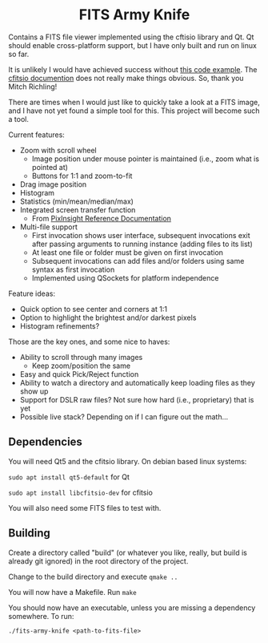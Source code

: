 <h1 align="center">
  FITS Army Knife
</h1>

Contains a FITS file viewer implemented using the cftisio library and Qt. Qt should enable cross-platform support, but I have only built and run on linux so far.

It is unlikely I would have achieved success without [this code example](https://github.com/richmit/ex-CFITSIO/blob/master/fits2tga.c). The
[cfitsio documention](https://heasarc.gsfc.nasa.gov/docs/software/fitsio/c/c_user/cfitsio.html) does not really make things obvious. So, thank you Mitch Richling!

There are times when I would just like to quickly take a look at a FITS image, and I have not yet found a simple tool for this. This project
will become such a tool.

Current features:

- Zoom with scroll wheel
  - Image position under mouse pointer is maintained (i.e., zoom what is pointed at)
  - Buttons for 1:1 and zoom-to-fit
- Drag image position
- Histogram
- Statistics (min/mean/median/max)
- Integrated screen transfer function
  - From [PixInsight Reference Documentation](https://pixinsight.com/doc/docs/XISF-1.0-spec/XISF-1.0-spec.html#__XISF_Data_Objects_:_XISF_Image_:_Display_Function__)
- Multi-file support
  - First invocation shows user interface, subsequent invocations exit after passing arguments to running instance (adding files to its list)
  - At least one file or folder must be given on first invocation
  - Subsequent invocations can add files and/or folders using same syntax as first invocation
  - Implemented using QSockets for platform independence

Feature ideas:

- Quick option to see center and corners at 1:1
- Option to highlight the brightest and/or darkest pixels
- Histogram refinements?

Those are the key ones, and some nice to haves:

- Ability to scroll through many images
  - Keep zoom/position the same
- Easy and quick Pick/Reject function
- Ability to watch a directory and automatically keep loading files as they show up
- Support for DSLR raw files? Not sure how hard (i.e., proprietary) that is yet
- Possible live stack? Depending on if I can figure out the math...

## Dependencies

You will need Qt5 and the cfitsio library. On debian based linux systems:

`sudo apt install qt5-default` for Qt

`sudo apt install libcfitsio-dev` for cfitsio

You will also need some FITS files to test with.

## Building

Create a directory called "build" (or whatever you like, really, but build is already git ignored) in the root directory of the project.

Change to the build directory and execute `qmake ..`

You will now have a Makefile. Run `make`

You should now have an executable, unless you are missing a dependency somewhere. To run:

`./fits-army-knife <path-to-fits-file>`
